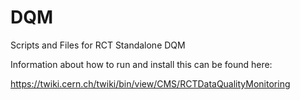 DQM
===

Scripts and Files for RCT Standalone DQM

Information about how to run and install this can be found  here:

https://twiki.cern.ch/twiki/bin/view/CMS/RCTDataQualityMonitoring
